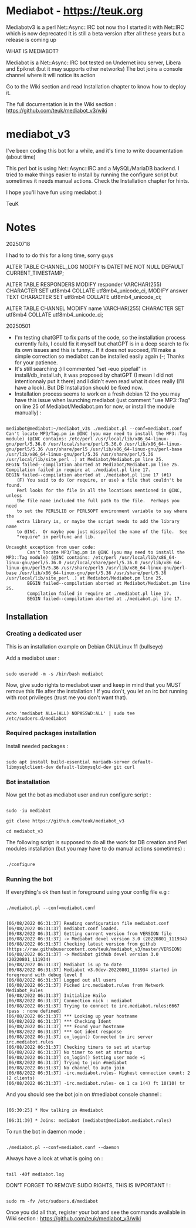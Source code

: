 # Mediabot - https://teuk.org

  Mediabotv3 is a perl Net::Async::IRC bot now tho I started it with Net::IRC which is now deprecated
  It is still a beta version after all these years but a release is coming up

WHAT IS MEDIABOT?

  Mediabot is a Net::Async::IRC bot tested on Undernet ircu server, Libera and Epiknet (but it may supports other networks)
  The bot joins a console channel where it will notice its action
  
  Go to the Wiki section and read Installation chapter to know how to deploy it.
  
  The full documentation is in the Wiki section : https://github.com/teuk/mediabot_v3/wiki

# mediabot_v3

I've been coding this bot for a while, and it's time to write documentation (about time)

This perl bot is using Net::Async::IRC and a MySQL/MariaDB backend. I tried to make things easier to install by running the configure script but sometimes it needs manual actions. Check the Installation chapter for hints.

I hope you'll have fun using mediabot :)

TeuK

# Notes

20250718

I had to to do this for a long time, sorry guys

ALTER TABLE CHANNEL_LOG
  MODIFY ts DATETIME NOT NULL DEFAULT CURRENT_TIMESTAMP;

ALTER TABLE RESPONDERS
  MODIFY responder VARCHAR(255)
    CHARACTER SET utf8mb4 COLLATE utf8mb4_unicode_ci,
  MODIFY answer TEXT
    CHARACTER SET utf8mb4 COLLATE utf8mb4_unicode_ci;

ALTER TABLE CHANNEL
  MODIFY name VARCHAR(255)
    CHARACTER SET utf8mb4 COLLATE utf8mb4_unicode_ci;


20250501

- I'm testing chatGPT to fix parts of the code, so the installation process currently fails, I could fix it myself but chatGPT is in a deep search to fix its own issues and this is funny... If it does not succeed, I'll make a simple correction so mediabot can be installed easily again (-; Thanks for your patience.
- It's still searching :) I commented "set -euo pipefail" in install/db_install.sh, it was proposed by chatGPT (I mean I did not intentionnaly put it there) and I didn't even read what it does really (I'll have a look). But DB Installation should be fixed now.
- Installation process seems to work on a fresh debian 12 tho you may have this issue when launching mediabot (just comment "use MP3::Tag" on line 25 of Mediabot/Mediabot.pm for now, or install the module manually) :

```

mediabot@mediabot:~/mediabot_v3$ ./mediabot.pl --conf=mediabot.conf
Can't locate MP3/Tag.pm in @INC (you may need to install the MP3::Tag module) (@INC contains: /etc/perl /usr/local/lib/x86_64-linux-gnu/perl/5.36.0 /usr/local/share/perl/5.36.0 /usr/lib/x86_64-linux-gnu/perl5/5.36 /usr/share/perl5 /usr/lib/x86_64-linux-gnu/perl-base /usr/lib/x86_64-linux-gnu/perl/5.36 /usr/share/perl/5.36 /usr/local/lib/site_perl .) at Mediabot/Mediabot.pm line 25.
BEGIN failed--compilation aborted at Mediabot/Mediabot.pm line 25.
Compilation failed in require at ./mediabot.pl line 17.
BEGIN failed--compilation aborted at ./mediabot.pl line 17 (#1)
    (F) You said to do (or require, or use) a file that couldn't be found.
    Perl looks for the file in all the locations mentioned in @INC, unless
    the file name included the full path to the file.  Perhaps you need
    to set the PERL5LIB or PERL5OPT environment variable to say where the
    extra library is, or maybe the script needs to add the library name
    to @INC.  Or maybe you just misspelled the name of the file.  See
    "require" in perlfunc and lib.

Uncaught exception from user code:
        Can't locate MP3/Tag.pm in @INC (you may need to install the MP3::Tag module) (@INC contains: /etc/perl /usr/local/lib/x86_64-linux-gnu/perl/5.36.0 /usr/local/share/perl/5.36.0 /usr/lib/x86_64-linux-gnu/perl5/5.36 /usr/share/perl5 /usr/lib/x86_64-linux-gnu/perl-base /usr/lib/x86_64-linux-gnu/perl/5.36 /usr/share/perl/5.36 /usr/local/lib/site_perl .) at Mediabot/Mediabot.pm line 25.
        BEGIN failed--compilation aborted at Mediabot/Mediabot.pm line 25.
        Compilation failed in require at ./mediabot.pl line 17.
        BEGIN failed--compilation aborted at ./mediabot.pl line 17.

```


## Installation

### Creating a dedicated user

This is an installation example on Debian GNU/Linux 11 (bullseye)

Add a mediabot user :

```

sudo useradd -m -s /bin/bash mediabot

```

Now, give sudo rights to mediabot user and keep in mind that you MUST remove this file after the installation !
If you don't, you let an irc bot running with root privileges (trust me you don't want that).

```

echo 'mediabot ALL=(ALL) NOPASSWD:ALL' | sudo tee /etc/sudoers.d/mediabot

```


### Required packages installation

Install needed packages :

```

sudo apt install build-essential mariadb-server default-libmysqlclient-dev default-libmysqld-dev git curl

```

### Bot installation

Now get the bot as mediabot user and run configure script :

```

sudo -iu mediabot

git clone https://github.com/teuk/mediabot_v3

cd mediabot_v3

```

The following script is supposed to do all the work for DB creation and Perl modules installation (but you may have to do manual actions sometimes) :

```

./configure

```

### Running the bot

If everything's ok then test in foreground using your config file e.g :

```

./mediabot.pl --conf=mediabot.conf

```
```

[06/08/2022 06:31:37] Reading configuration file mediabot.conf
[06/08/2022 06:31:37] mediabot.conf loaded.
[06/08/2022 06:31:37] Getting current version from VERSION file
[06/08/2022 06:31:37] -> Mediabot devel version 3.0 (20220801_111934)
[06/08/2022 06:31:37] Checking latest version from github (https://raw.githubusercontent.com/teuk/mediabot_v3/master/VERSION)
[06/08/2022 06:31:37] -> Mediabot github devel version 3.0 (20220801_111934)
[06/08/2022 06:31:37] Mediabot is up to date
[06/08/2022 06:31:37] Mediabot v3.0dev-20220801_111934 started in foreground with debug level 0
[06/08/2022 06:31:37] Logged out all users
[06/08/2022 06:31:37] Picked irc.mediabot.rules from Network Mediabot_Rules
[06/08/2022 06:31:37] Initialize Hailo
[06/08/2022 06:31:37] Connection nick : mediabot
[06/08/2022 06:31:37] Trying to connect to irc.mediabot.rules:6667 (pass : none defined)
[06/08/2022 06:31:37] *** Looking up your hostname
[06/08/2022 06:31:37] *** Checking Ident
[06/08/2022 06:31:37] *** Found your hostname
[06/08/2022 06:31:37] *** Got ident response
[06/08/2022 06:31:37] on_login() Connected to irc server irc.mediabot.rules
[06/08/2022 06:31:37] Checking timers to set at startup
[06/08/2022 06:31:37] No timer to set at startup
[06/08/2022 06:31:37] on_login() Setting user mode +i
[06/08/2022 06:31:37] Trying to join #mediabot
[06/08/2022 06:31:37] No channel to auto join
[06/08/2022 06:31:37] -irc.mediabot.rules- Highest connection count: 2 (2 clients)
[06/08/2022 06:31:37] -irc.mediabot.rules- on 1 ca 1(4) ft 10(10) tr

```

And you should see the bot join on #mediabot console channel :

```

[06:30:25] * Now talking in #mediabot

[06:31:39] * Joins: mediabot (mediabot@mediabot.mediabot.rules)

```

To run the bot in daemon mode :

```

./mediabot.pl --conf=mediabot.conf --daemon

```

Always have a look at what is going on :

```

tail -40f mediabot.log

```

DON'T FORGET TO REMOVE SUDO RIGHTS, THIS IS IMPORTANT ! :

```

sudo rm -fv /etc/sudoers.d/mediabot

```

Once you did all that, register your bot and see the commands available in Wiki section : https://github.com/teuk/mediabot_v3/wiki

